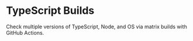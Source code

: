 # TypeScript Builds

Check multiple versions of TypeScript, Node, and OS via matrix builds with GitHub Actions.
